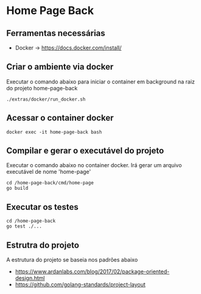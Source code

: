 # Home Page Back

## Ferramentas necessárias
* Docker -> https://docs.docker.com/install/

## Criar o ambiente via docker

Executar o comando abaixo para iniciar o container em background na raiz do projeto home-page-back
```
./extras/docker/run_docker.sh
```

## Acessar o container docker
```
docker exec -it home-page-back bash
```

## Compilar e gerar o executável do projeto

Executar o comando abaixo no container docker. Irá gerar um arquivo executável de nome 'home-page'
```
cd /home-page-back/cmd/home-page
go build
```

## Executar os testes
```
cd /home-page-back
go test ./...
```

## Estrutra do projeto

A estrutura do projeto se baseia nos padrões abaixo

* https://www.ardanlabs.com/blog/2017/02/package-oriented-design.html
* https://github.com/golang-standards/project-layout
